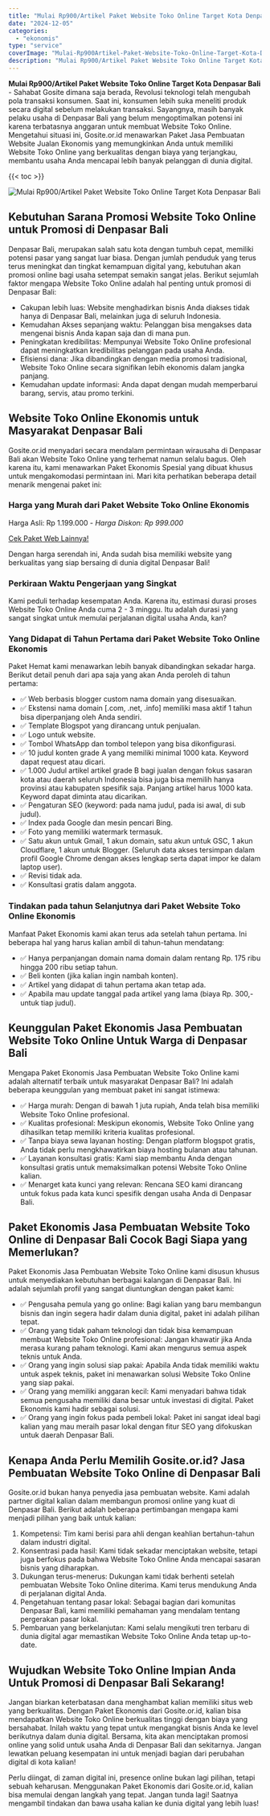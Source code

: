 ```yaml
---
title: "Mulai Rp900/Artikel Paket Website Toko Online Target Kota Denpasar Bali"
date: "2024-12-05"
categories: 
  - "ekonomis"
type: "service"
coverImage: "Mulai-Rp900Artikel-Paket-Website-Toko-Online-Target-Kota-Denpasar-Bali.png"
description: "Mulai Rp900/Artikel Paket Website Toko Online Target Kota Denpasar Bali. Perlu diingat, di zaman digital ini, presence online bukan lagi pilihan, tetapi sebu..."
---
```


**Mulai Rp900/Artikel Paket Website Toko Online Target Kota Denpasar Bali** - Sahabat Gosite dimana saja berada, Revolusi teknologi telah mengubah pola transaksi konsumen. Saat ini, konsumen lebih suka meneliti produk secara digital sebelum melakukan transaksi. Sayangnya, masih banyak pelaku usaha di Denpasar Bali yang belum mengoptimalkan potensi ini karena terbatasnya anggaran untuk membuat Website Toko Online. Mengetahui situasi ini, Gosite.or.id menawarkan Paket Jasa Pembuatan Website Jualan Ekonomis yang memungkinkan Anda untuk memiliki Website Toko Online yang berkualitas dengan biaya yang terjangkau, membantu usaha Anda mencapai lebih banyak pelanggan di dunia digital.

{{< toc >}}

![Mulai Rp900/Artikel Paket Website Toko Online Target Kota Denpasar Bali](/images/ekonomis/Mulai-Rp900Artikel-Paket-Website-Toko-Online-Target-Kota-Denpasar-Bali.png)

## Kebutuhan Sarana Promosi Website Toko Online untuk Promosi di Denpasar Bali

Denpasar Bali, merupakan salah satu kota dengan tumbuh cepat, memiliki potensi pasar yang sangat luar biasa. Dengan jumlah penduduk yang terus terus meningkat dan tingkat kemampuan digital yang, kebutuhan akan promosi online bagi usaha setempat semakin sangat jelas. Berikut sejumlah faktor mengapa Website Toko Online adalah hal penting untuk promosi di Denpasar Bali:

- Cakupan lebih luas: Website menghadirkan bisnis Anda diakses tidak hanya di Denpasar Bali, melainkan juga di seluruh Indonesia.
- Kemudahan Akses sepanjang waktu: Pelanggan bisa mengakses data mengenai bisnis Anda kapan saja dan di mana pun.
- Peningkatan kredibilitas: Mempunyai Website Toko Online profesional dapat meningkatkan kredibilitas pelanggan pada usaha Anda.
- Efisiensi dana: Jika dibandingkan dengan media promosi tradisional, Website Toko Online secara signifikan lebih ekonomis dalam jangka panjang.
- Kemudahan update informasi: Anda dapat dengan mudah memperbarui barang, servis, atau promo terkini.

## Website Toko Online Ekonomis untuk Masyarakat Denpasar Bali

Gosite.or.id menyadari secara mendalam permintaan wirausaha di Denpasar Bali akan Website Toko Online yang terhemat namun selalu bagus. Oleh karena itu, kami menawarkan Paket Ekonomis Spesial yang dibuat khusus untuk mengakomodasi permintaan ini. Mari kita perhatikan beberapa detail menarik mengenai paket ini:

### Harga yang Murah dari Paket Website Toko Online Ekonomis

<a class="cta-button">Harga Asli: Rp 1.199.000 - <em>Harga Diskon: Rp 999.000</em></a>

<a href="/jasa-web/" class="cta-button">Cek Paket Web Lainnya!</a>

Dengan harga serendah ini, Anda sudah bisa memiliki website yang berkualitas yang siap bersaing di dunia digital Denpasar Bali!

### Perkiraan Waktu Pengerjaan yang Singkat

Kami peduli terhadap kesempatan Anda. Karena itu, estimasi durasi proses Website Toko Online Anda cuma 2 - 3 minggu. Itu adalah durasi yang sangat singkat untuk memulai perjalanan digital usaha Anda, kan?

### Yang Didapat di Tahun Pertama dari Paket Website Toko Online Ekonomis

Paket Hemat kami menawarkan lebih banyak dibandingkan sekadar harga. Berikut detail penuh dari apa saja yang akan Anda peroleh di tahun pertama:

- ✅ Web berbasis blogger custom nama domain yang disesuaikan.
- ✅ Ekstensi nama domain \[.com, .net, .info\] memiliki masa aktif 1 tahun bisa diperpanjang oleh Anda sendiri.
- ✅ Template Blogspot yang dirancang untuk penjualan.
- ✅ Logo untuk website.
- ✅ Tombol WhatsApp dan tombol telepon yang bisa dikonfigurasi.
- ✅ 10 judul konten grade A yang memiliki minimal 1000 kata. Keyword dapat request atau dicari.
- ✅ 1.000 Judul artikel artikel grade B bagi jualan dengan fokus sasaran kota atau daerah seluruh Indonesia bisa juga bisa memilih hanya provinsi atau kabupaten spesifik saja. Panjang artikel harus 1000 kata. Keyword dapat diminta atau dicarikan.
- ✅ Pengaturan SEO (keyword: pada nama judul, pada isi awal, di sub judul).
- ✅ Index pada Google dan mesin pencari Bing.
- ✅ Foto yang memiliki watermark termasuk.
- ✅ Satu akun untuk Gmail, 1 akun domain, satu akun untuk GSC, 1 akun Cloudflare, 1 akun untuk Blogger. (Seluruh data akses tersimpan dalam profil Google Chrome dengan akses lengkap serta dapat impor ke dalam laptop user).
- ✅ Revisi tidak ada.
- ✅ Konsultasi gratis dalam anggota.

### Tindakan pada tahun Selanjutnya dari Paket Website Toko Online Ekonomis

Manfaat Paket Ekonomis kami akan terus ada setelah tahun pertama. Ini beberapa hal yang harus kalian ambil di tahun-tahun mendatang:

- ✅ Hanya perpanjangan domain nama domain dalam rentang Rp. 175 ribu hingga 200 ribu setiap tahun.
- ✅ Beli konten (jika kalian ingin nambah konten).
- ✅ Artikel yang didapat di tahun pertama akan tetap ada.
- ✅ Apabila mau update tanggal pada artikel yang lama (biaya Rp. 300,- untuk tiap judul).

## Keunggulan Paket Ekonomis Jasa Pembuatan Website Toko Online Untuk Warga di Denpasar Bali

Mengapa Paket Ekonomis Jasa Pembuatan Website Toko Online kami adalah alternatif terbaik untuk masyarakat Denpasar Bali? Ini adalah beberapa keunggulan yang membuat paket ini sangat istimewa:

- ✅ Harga murah: Dengan di bawah 1 juta rupiah, Anda telah bisa memiliki Website Toko Online profesional.
- ✅ Kualitas profesional: Meskipun ekonomis, Website Toko Online yang dihasilkan tetap memiliki kriteria kualitas profesional.
- ✅ Tanpa biaya sewa layanan hosting: Dengan platform blogspot gratis, Anda tidak perlu mengkhawatirkan biaya hosting bulanan atau tahunan.
- ✅ Layanan konsultasi gratis: Kami siap membantu Anda dengan konsultasi gratis untuk memaksimalkan potensi Website Toko Online kalian.
- ✅ Menarget kata kunci yang relevan: Rencana SEO kami dirancang untuk fokus pada kata kunci spesifik dengan usaha Anda di Denpasar Bali.

## Paket Ekonomis Jasa Pembuatan Website Toko Online di Denpasar Bali Cocok Bagi Siapa yang Memerlukan?

Paket Ekonomis Jasa Pembuatan Website Toko Online kami disusun khusus untuk menyediakan kebutuhan berbagai kalangan di Denpasar Bali. Ini adalah sejumlah profil yang sangat diuntungkan dengan paket kami:

- ✅ Pengusaha pemula yang go online: Bagi kalian yang baru membangun bisnis dan ingin segera hadir dalam dunia digital, paket ini adalah pilihan tepat.
- ✅ Orang yang tidak paham teknologi dan tidak bisa kemampuan membuat Website Toko Online profesional: Jangan khawatir jika Anda merasa kurang paham teknologi. Kami akan mengurus semua aspek teknis untuk Anda.
- ✅ Orang yang ingin solusi siap pakai: Apabila Anda tidak memiliki waktu untuk aspek teknis, paket ini menawarkan solusi Website Toko Online yang siap pakai.
- ✅ Orang yang memiliki anggaran kecil: Kami menyadari bahwa tidak semua pengusaha memiliki dana besar untuk investasi di digital. Paket Ekonomis kami hadir sebagai solusi.
- ✅ Orang yang ingin fokus pada pembeli lokal: Paket ini sangat ideal bagi kalian yang mau meraih pasar lokal dengan fitur SEO yang difokuskan untuk daerah Denpasar Bali.

## Kenapa Anda Perlu Memilih Gosite.or.id? Jasa Pembuatan Website Toko Online di Denpasar Bali

Gosite.or.id bukan hanya penyedia jasa pembuatan website. Kami adalah partner digital kalian dalam membangun promosi online yang kuat di Denpasar Bali. Berikut adalah beberapa pertimbangan mengapa kami menjadi pilihan yang baik untuk kalian:

1. Kompetensi: Tim kami berisi para ahli dengan keahlian bertahun-tahun dalam industri digital.
2. Konsentrasi pada hasil: Kami tidak sekadar menciptakan website, tetapi juga berfokus pada bahwa Website Toko Online Anda mencapai sasaran bisnis yang diharapkan.
3. Dukungan terus-menerus: Dukungan kami tidak berhenti setelah pembuatan Website Toko Online diterima. Kami terus mendukung Anda di perjalanan digital Anda.
4. Pengetahuan tentang pasar lokal: Sebagai bagian dari komunitas Denpasar Bali, kami memiliki pemahaman yang mendalam tentang pergerakan pasar lokal.
5. Pembaruan yang berkelanjutan: Kami selalu mengikuti tren terbaru di dunia digital agar memastikan Website Toko Online Anda tetap up-to-date.

## Wujudkan Website Toko Online Impian Anda Untuk Promosi di Denpasar Bali Sekarang!

Jangan biarkan keterbatasan dana menghambat kalian memiliki situs web yang berkualitas. Dengan Paket Ekonomis dari Gosite.or.id, kalian bisa mendapatkan Website Toko Online berkualitas tinggi dengan biaya yang bersahabat. Inilah waktu yang tepat untuk mengangkat bisnis Anda ke level berikutnya dalam dunia digital. Bersama, kita akan menciptakan promosi online yang solid untuk usaha Anda di Denpasar Bali dan sekitarnya. Jangan lewatkan peluang kesempatan ini untuk menjadi bagian dari perubahan digital di kota kalian!

Perlu diingat, di zaman digital ini, presence online bukan lagi pilihan, tetapi sebuah keharusan. Menggunakan Paket Ekonomis dari Gosite.or.id, kalian bisa memulai dengan langkah yang tepat. Jangan tunda lagi! Saatnya mengambil tindakan dan bawa usaha kalian ke dunia digital yang lebih luas!